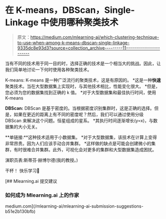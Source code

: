 # 在 K-means，DBScan，Single-Linkage 中使用哪种聚类技术

> 原文：<https://medium.com/mlearning-ai/which-clustering-technique-to-use-when-among-k-means-dbscan-single-linkage-9335dc8e93d3?source=collection_archive---------11----------------------->

当有不同的技术用于同一目的时，选择正确的技术是一个相当大的挑战。因此，让我们简单地讨论一下何时使用各种聚类技术。

K-means: K-means 是一种广泛流行的聚类技术，这是有原因的。
*这是一种**快速**聚类技术。当在大型数据集上实现时，与其他技术相比，性能变化很大。
*但是，您必须为您的数据集找到正确的 k 值。
*对于大型数据集和最佳执行时间，使用 K-means

**DBScan:** DBScan 是基于密度的。当根据密度识别集群时，这是正确的选择。但是，如果在更近的距离上有不同的密度呢？然后，我们可以通过使用分级 DBScan 来解决这个问题。恒星组成的星系。
*其执行时间逐渐增长(y=x)，与数据集的大小无关。

**单链接:**这种技术适用于小数据集。
*对于大型数据集，该技术在计算上变得非常昂贵。因为人们应该手动合并集群。
*这样做的缺点是可能会创建微小的集群，有时很难合并集群。此外，可视化会对更多的集群和大型数据集造成困扰。

演职员表:斯蒂芬·赫博尔德(我的教授。)

干杯！
快乐学习💚

[](/mlearning-ai/mlearning-ai-submission-suggestions-b51e2b130bfb) [## Mlearning.ai 提交建议

### 如何成为 Mlearning.ai 上的作家

medium.com](/mlearning-ai/mlearning-ai-submission-suggestions-b51e2b130bfb)